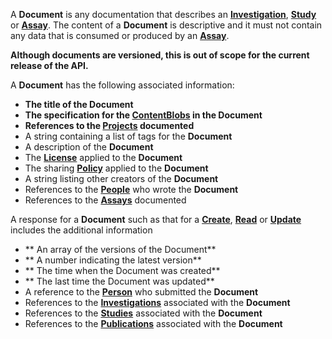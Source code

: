 <a name="documents"></a>A **Document** is any documentation that describes an <a href="#investigations">**Investigation**</a>, <a href="#studies">**Study**</a> or <a href="#assays">**Assay**</a>. The content of a **Document** is descriptive and it must not contain any data that is consumed or produced by an <a href="#assays">**Assay**</a>.

**Although documents are versioned, this is out of scope for the current release of the API.**

A **Document** has the following associated information:

* **The title of the Document**
* **The specification for the <a href="#ContentBlob">ContentBlobs</a> in the Document**
* **References to the <a href="#projects">Projects</a> documented**
* A string containing a list of tags for the **Document**
* A description of the **Document**
* The <a href="#License">**License**</a> applied to the **Document**
* The sharing <a href="#Policy">**Policy**</a> applied to the **Document**
* A string listing other creators of the **Document**
* References to the <a href="#people">**People**</a> who wrote the **Document**
* References to the <a href="#assays">**Assays**</a> documented

A response for a **Document** such as that for a <a href="#create">**Create**</a>, <a href="#read">**Read**</a> or <a href="#update">**Update**</a> includes the additional information

* ** An array of the versions of the Document**
* ** A number indicating the latest version**
* ** The time when the Document was created**
* ** The last time the Document was updated**
* A reference to the <a href="#people">**Person**</a> who submitted the **Document**
* References to the <a href="#investigations">**Investigations**</a> associated with the **Document**
* References to the <a href="#studies">**Studies**</a> associated with the **Document**
* References to the <a href="#publications">**Publications**</a> associated with the **Document**

















